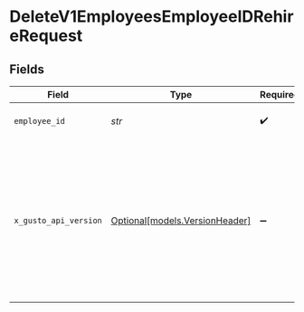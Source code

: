 # DeleteV1EmployeesEmployeeIDRehireRequest


## Fields

| Field                                                                                                                                                                                                                        | Type                                                                                                                                                                                                                         | Required                                                                                                                                                                                                                     | Description                                                                                                                                                                                                                  |
| ---------------------------------------------------------------------------------------------------------------------------------------------------------------------------------------------------------------------------- | ---------------------------------------------------------------------------------------------------------------------------------------------------------------------------------------------------------------------------- | ---------------------------------------------------------------------------------------------------------------------------------------------------------------------------------------------------------------------------- | ---------------------------------------------------------------------------------------------------------------------------------------------------------------------------------------------------------------------------- |
| `employee_id`                                                                                                                                                                                                                | *str*                                                                                                                                                                                                                        | :heavy_check_mark:                                                                                                                                                                                                           | The UUID of the employee                                                                                                                                                                                                     |
| `x_gusto_api_version`                                                                                                                                                                                                        | [Optional[models.VersionHeader]](../models/versionheader.md)                                                                                                                                                                 | :heavy_minus_sign:                                                                                                                                                                                                           | Determines the date-based API version associated with your API call. If none is provided, your application's [minimum API version](https://docs.gusto.com/embedded-payroll/docs/api-versioning#minimum-api-version) is used. |